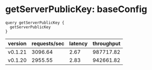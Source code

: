 # getServerPublicKey: baseConfig

```gql
query getServerPublicKey {
  getServerPublicKey
}
```

| version | requests/sec | latency | throughput |
| ------- | ------------ | ------- | ---------- |
| v0.1.21 | 3096.64      | 2.67    | 987717.82  |
| v0.1.20 | 2955.55      | 2.83    | 942661.82  |